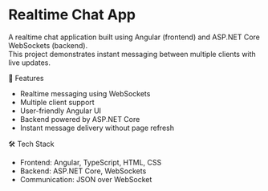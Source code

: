 # Realtime Chat App

A realtime chat application built using Angular (frontend) and ASP.NET Core WebSockets (backend).  
This project demonstrates instant messaging between multiple clients with live updates.

🚀 Features
- Realtime messaging using WebSockets
- Multiple client support
- User-friendly Angular UI
- Backend powered by ASP.NET Core
- Instant message delivery without page refresh

🛠️ Tech Stack
- Frontend: Angular, TypeScript, HTML, CSS
- Backend: ASP.NET Core, WebSockets
- Communication: JSON over WebSocket


